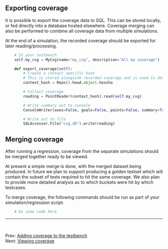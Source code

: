 <!--
  ~ SPDX-License-Identifier: MIT
  ~ Copyright (c) 2023-2024 Vypercore. All Rights Reserved
  -->

## Exporting coverage


It is possible to export the coverage data to SQL. This can be stored locally, or fed directly into a database hosted elsewhere. Coverage merging can also be performed to combine all coverage data from multiple simulations.


At the end of a simulation, the recorded coverage should be exported for later reading/processing.

```Python
    # In your testbench
    self.my_cvg = MyCvg(name="my_cvg", description="All my coverage")

    def export_coverage(self):
        # Create a context specific hash
        # This is stored alongside recorded coverage and is used to determine if coverage is valid to merge.
        context_hash = Repo().head.object.hexsha

        # Collect coverage
        reading = PointReader(context_hash).read(self.my_cvg)

        # Write summary out to console
        ConsoleWriter(axes=False, goals=False, points=False, summary=True).write(reading)

        # Write out to file
        SQLAccessor.File("cvg.db").write(reading)

```

## Merging coverage

After running a regression, coverage from the separate simulations should be merged together ready to be viewed.

At present a simple merge is done, with the merged dataset being produced. In future we plan to support producing a golden testset which will contain the subset of tests required to hit the same coverage. We also plan to provide more detailed analysis as to which buckets were hit by which testcases.

To merge coverage, the following commands should be run as part of your simulation/regression script:

```Python
    # Do some code here
```
---
<br>

Prev: [Adding coverage to the testbench](add_to_testbench.md)
<br>
Next: [Viewing coverage](viewing_coverage.md)
